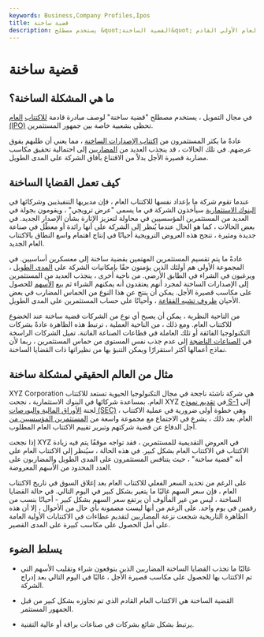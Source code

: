 ```yaml
---
keywords: Business,Company Profiles,Ipos
title: قضية ساخنة
description: يستخدم مصطلح &quot;القضية الساخنة&quot; لوصف الطرح العام الأولي القادم (IPO) الذي يحظى بشعبية خاصة بين الجمهور المستثمر.
---
```


# قضية ساخنة
## ما هي المشكلة الساخنة؟

في مجال التمويل ، يستخدم مصطلح "قضية ساخنة" لوصف مبادرة قادمة [للاكتتاب](/ipo) [العام (IPO)](/ipo) تحظى بشعبية خاصة بين جمهور المستثمرين.

عادةً ما يكثر المستثمرون من [اكتتاب الإصدارات الساخنة](/oversubscribed) ، مما يعني أن طلبهم يفوق عرضهم. في تلك الحالات ، قد ينجذب العديد من [المضاربين](/speculator) إلى احتمالية تحقيق مكاسب مضاربة قصيرة الأجل بدلاً من الاقتناع بآفاق الشركة على المدى الطويل.

## كيف تعمل القضايا الساخنة

عندما تقوم شركة ما بإعداد نفسها للاكتتاب العام ، فإن مديريها التنفيذيين وشركائها في [البنوك الاستثمارية](/investment-banking) سيأخذون الشركة في ما يسمى "عرض ترويجي" ، ويقومون بجولة في العديد من المستثمرين المؤسسيين في محاولة لتعزيز الإثارة بشأن الإصدار الجديد. في بعض الحالات ، كما هو الحال عندما يُنظر إلى الشركة على أنها رائدة أو معطّل في صناعة جديدة ومثيرة ، تنجح هذه العروض الترويجية أحيانًا في إنتاج اهتمام واسع النطاق بالاكتتاب العام الجديد.

عادةً ما يتم تقسيم المستثمرين المهتمين بقضية ساخنة إلى معسكرين أساسيين. في المجموعة الأولى هم أولئك الذين يؤمنون حقًا بإمكانيات الشركة على [المدى الطويل](/longterm) ، ويرغبون في الشراء في الطابق الأرضي. من ناحية أخرى ، ينجذب العديد من المستثمرين إلى الإصدارات الساخنة لمجرد أنهم يعتقدون أنه يمكنهم الشراء ثم [بيع](/flipping) [الأسهم](/flipping) للحصول على مكاسب قصيرة الأجل. يمكن أن ينتج عن هذا النوع من الحماس المضارب في بعض الأحيان [ظروف تشبه الفقاعة](/bubble) ، وأحيانًا على حساب المستثمرين على المدى الطويل.

من الناحية النظرية ، يمكن أن يصبح أي نوع من الشركات قضية ساخنة عند الخضوع للاكتتاب العام. ومع ذلك ، من الناحية العملية ، ترتبط هذه الظاهرة عادةً بشركات التكنولوجيا الفائقة أو تلك العاملة في قطاعات الصناعة الفاتنة. تميل الشركات الراسخة في [الصناعات الناضجة](/mature-firm) إلى عدم جذب نفس المستوى من حماس المستثمرين ، ربما لأن نماذج أعمالها أكثر استقرارًا ويمكن التنبؤ بها من نظيراتها ذات القضايا الساخنة.

## مثال من العالم الحقيقي لمشكلة ساخنة

XYZ Corporation هي شركة ناشئة ناجحة في مجال التكنولوجيا الحيوية تستعد للاكتتاب العام. بمساعدة شركائها في البنوك الاستثمارية ، نجحت XYZ في [تقديم نموذج S-1](/sec-form-s-1) إلى لجنة [الأوراق المالية والبورصات (SEC)](/sec) ، وهي خطوة أولى ضرورية في عملية الاكتتاب العام. بعد ذلك ، يشرع في الاجتماع مع مجموعة واسعة من [المستثمرين المؤسسيين من](/institutionalinvestor) أجل الدفاع عن قضية شركتهم وتبرير تقييم الاكتتاب العام المطلوب.

إذا نجحت XYZ في العروض التقديمية للمستثمرين ، فقد تواجه موقفًا يتم فيه زيادة الاكتتاب في الاكتتاب العام بشكل كبير. في هذه الحالة ، سيُنظر إلى الاكتتاب العام على أنه "قضية ساخنة" ، حيث يتنافس المستثمرون على المدى الطويل والمضاربون على العدد المحدود من الأسهم المعروضة.

على الرغم من تحديد السعر الفعلي للاكتتاب العام بعد إغلاق السوق في تاريخ الاكتتاب العام ، فإن سعر السهم غالبًا ما يتغير بشكل كبير في اليوم التالي. في حالة القضايا الساخنة ، ليس من غير المألوف أن يرتفع سعر السهم بشكل كبير - أحيانًا بنسب من رقمين في يوم واحد. على الرغم من أنها ليست مضمونة بأي حال من الأحوال ، إلا أن هذه الظاهرة التاريخية شجعت نزعة المضاربين لتقديم عطاءات في الاكتتابات الأولية العامة على أمل الحصول على مكاسب كبيرة على المدى القصير.

## يسلط الضوء

- غالبًا ما تجذب القضايا الساخنة المضاربين الذين يتوقعون شراء وتقليب الأسهم التي تم الاكتتاب بها للحصول على مكاسب قصيرة الأجل ، غالبًا في اليوم التالي بعد إدراج الشركة.

- القضية الساخنة هي الاكتتاب العام القادم الذي تم تجاوزه بشكل كبير من قبل الجمهور المستثمر.

- يرتبط بشكل شائع بشركات في صناعات براقة أو عالية التقنية.

